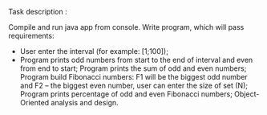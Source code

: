 Task description :

Compile and run java app from console.
Write program, which will pass requirements:
- User enter the interval (for example: [1;100]);
- Program prints odd numbers from start to the end of interval and even from end to start;
Program prints the sum of odd and even numbers;
Program build Fibonacci numbers: F1 will be the biggest odd number and F2 – the biggest even number, user can enter the size of set (N);
Program prints percentage of odd and even Fibonacci numbers;
Object-Oriented analysis and design.